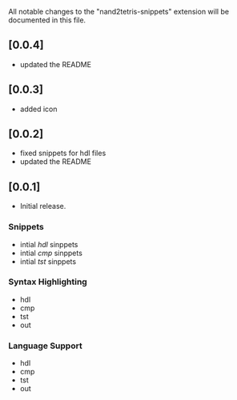 All notable changes to the "nand2tetris-snippets" extension will be documented in this file.

## [0.0.4]

- updated the README

## [0.0.3]

- added icon

## [0.0.2]

- fixed snippets for hdl files
- updated the README

## [0.0.1]

- Initial release.

### Snippets

- intial _hdl_ sinppets
- intial _cmp_ sinppets
- intial _tst_ sinppets

### Syntax Highlighting

- hdl
- cmp
- tst
- out

### Language Support

- hdl
- cmp
- tst
- out
